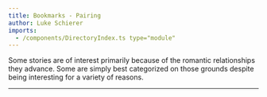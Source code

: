 ```yaml
---
title: Bookmarks - Pairing
author: Luke Schierer
imports:
  - /components/DirectoryIndex.ts type="module"
---
```


Some stories are of interest primarily because of the romantic relationships they advance.  Some are simply best categorized on those grounds despite being interesting for a variety of reasons.

---

<directory-index directory="/Bookmarks/pairing/" recurse></directory-index>
